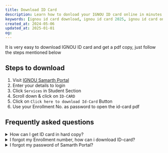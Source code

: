 ```yaml
---
title: Download ID Card
description: Learn how to donload your IGNOU ID card online in minutes. Step-by-step guide with screenshots to help students easily access and print their ID card.
keywords: [ignou id card download, ignou id card 2025, ignou id card online, ignou student id card, ignou id card download link, ignou id card download by enrollment number, ignou id card pdf download, ignou digital id car, ignou id card login, ignou admission 2025, ignou student portal, ignou enrollment number, ignou online services ]
created_at: 2024-05-06
updated_at: 2025-01-01
og:
---
```


It is very easy to download IGNOU ID card and get a pdf copy, just follow the steps mentioned below

## Steps to download

1. Visit [IGNOU Samarth Portal](https://ignou.samarth.edu.in/index.php/site/login)
2. Enter your details to login
3. Click `Services` in Student Section
4. Scroll down & click on `ID-CARD`
5. Click on `Click here to download Id-Card` Button
6. Use your Enrollment No. as password to open the id-card pdf

## Frequently asked questions

<details>
  <summary>How can I get ID card in hard copy?</summary>
  <p>
    You can download your ID card and visit nearest printing service in your area and get a hard pvc id card 
  </p>
</details>

<details>
  <summary>I forgot my Enrollment number, how can i download ID-card?</summary>
  <p>
    If you know your username and password to login on the IGNOU samarth portal, you can see your enrollment number after succesfull login
  </p>
</details>

<details>
  <summary>I forgot my password of Samarth Portal?</summary>
  <p>
    You can reset your password on the IGNOU samarth portal, fill your programme details & enrollment number, IGNOU will send you OTP on mail and email, after that you can reset your password to new one
  </p>
</details>
